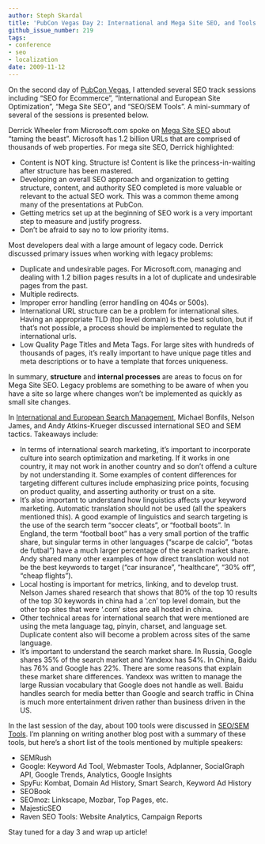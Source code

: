 ```yaml
---
author: Steph Skardal
title: 'PubCon Vegas Day 2: International and Mega Site SEO, and Tools for SEO'
github_issue_number: 219
tags:
- conference
- seo
- localization
date: 2009-11-12
---
```


On the second day of [PubCon Vegas](https://www.pubcon.com/), I attended several SEO track sessions including “SEO for Ecommerce”, “International and European Site Optimization”, “Mega Site SEO”, and “SEO/SEM Tools”. A mini-summary of several of the sessions is presented below.

Derrick Wheeler from Microsoft.com spoke on [Mega Site SEO](https://www.pubcon.com/session-details?action=view&conference=pubcon85&record=116) about “taming the beast”. Microsoft has 1.2 billion URLs that are comprised of thousands of web properties. For mega site SEO, Derrick highlighted:

- Content is NOT king. Structure is! Content is like the princess-in-waiting after structure has been mastered.
- Developing an overall SEO approach and organization to getting structure, content, and authority SEO completed is more valuable or relevant to the actual SEO work. This was a common theme among many of the presentations at PubCon.
- Getting metrics set up at the beginning of SEO work is a very important step to measure and justify progress.
- Don’t be afraid to say no to low priority items.

Most developers deal with a large amount of legacy code. Derrick discussed primary issues when working with legacy problems:

- Duplicate and undesirable pages. For Microsoft.com, managing and dealing with 1.2 billion pages results in a lot of duplicate and undesirable pages from the past.
- Multiple redirects.
- Improper error handling (error handling on 404s or 500s).
- International URL structure can be a problem for international sites. Having an appropriate TLD (top level domain) is the best solution, but if that’s not possible, a process should be implemented to regulate the international urls.
- Low Quality Page Titles and Meta Tags. For large sites with hundreds of thousands of pages, it’s really important to have unique page titles and meta descriptions or to have a template that forces uniqueness.

In summary, **structure** and **internal processes** are areas to focus on for Mega Site SEO. Legacy problems are something to be aware of when you have a site so large where changes won’t be implemented as quickly as small site changes.

In [International and European Search Management](https://www.pubcon.com/session-details?action=view&conference=pubcon85&record=172), Michael Bonfils, Nelson James, and Andy Atkins-Krueger discussed international SEO and SEM tactics. Takeaways include:

- In terms of international search marketing, it’s important to incorporate culture into search optimization and marketing. If it works in one country, it may not work in another country and so don’t offend a culture by not understanding it. Some examples of content differences for targeting different cultures include emphasizing price points, focusing on product quality, and asserting authority or trust on a site.
- It’s also important to understand how linguistics affects your keyword marketing. Automatic translation should not be used (all the speakers mentioned this). A good example of linguistics and search targeting is the use of the search term “soccer cleats”, or “football boots”. In England, the term “football boot” has a very small portion of the traffic share, but singular terms in other languages (“scarpe de calcio”, “botas de futbal”) have a much larger percentage of the search market share. Andy shared many other examples of how direct translation would not be the best keywords to target (“car insurance”, “healthcare”, “30% off”, “cheap flights”).
- Local hosting is important for metrics, linking, and to develop trust. Nelson James shared research that shows that 80% of the top 10 results of the top 30 keywords in china had a ‘.cn’ top level domain, but the other top sites that were ‘.com’ sites are all hosted in china.
- Other technical areas for international search that were mentioned are using the meta language tag, pinyin, charset, and language set. Duplicate content also will become a problem across sites of the same language.
- It’s important to understand the search market share. In Russia, Google shares 35% of the search market and Yandexx has 54%. In China, Baidu has 76% and Google has 22%. There are some reasons that explain these market share differences. Yandexx was written to manage the large Russian vocabulary that Google does not handle as well. Baidu handles search for media better than Google and search traffic in China is much more entertainment driven rather than business driven in the US.

In the last session of the day, about 100 tools were discussed in [SEO/SEM Tools](https://www.pubcon.com/session-details?action=view&conference=pubcon85&record=210). I’m planning on writing another blog post with a summary of these tools, but here’s a short list of the tools mentioned by multiple speakers:

- SEMRush
- Google: Keyword Ad Tool, Webmaster Tools, Adplanner, SocialGraph API, Google Trends, Analytics, Google Insights
- SpyFu: Kombat, Domain Ad History, Smart Search, Keyword Ad History
- SEOBook
- SEOmoz: Linkscape, Mozbar, Top Pages, etc.
- MajesticSEO
- Raven SEO Tools: Website Analytics, Campaign Reports

Stay tuned for a day 3 and wrap up article!
